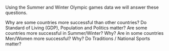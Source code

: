 Using the Summer and Winter Olympic games data we will answer these questions.

Why are some countries more successful than other countries?
Do Standard of Living (GDP), Population and Politics matter?
Are some countries more successful in Summer/Winter? Why?
Are in some countries Men/Women more successful? Why?
Do Traditions / National Sports matter?
